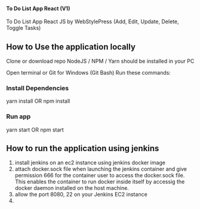 #### To Do List App React (V1)

To Do List App React JS by WebStylePress (Add, Edit, Update, Delete, Toggle Tasks)

## How to Use the application locally

Clone or download repo
NodeJS / NPM / Yarn should be installed in your PC

Open terminal or Git for Windows (Git Bash)
Run these commands:

### Install Dependencies
yarn install OR npm install
### Run app
yarn start OR npm start

## How to run the application using jenkins
1) install jenkins on an ec2 instance using jenkins docker image
2) attach docker.sock file when launching the jenkins container and give permission 666 for the container user to access the docker.sock file. This enables the container to run docker inside itself by accessig the docker daemon installed on the host machine.
3) allow the port 8080, 22 on your Jenkins EC2 instance
4) 
